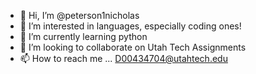- 👋 Hi, I’m @peterson1nicholas
- 👀 I’m interested in languages, especially coding ones!
- 🌱 I’m currently learning python
- 💞️ I’m looking to collaborate on Utah Tech Assignments
- 📫 How to reach me ... D00434704@utahtech.edu

